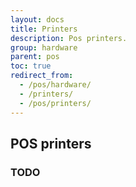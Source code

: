 ```yaml
---
layout: docs
title: Printers
description: Pos printers.
group: hardware
parent: pos
toc: true
redirect_from:
  - /pos/hardware/
  - /printers/
  - /pos/printers/
---
```

## POS printers

### TODO
